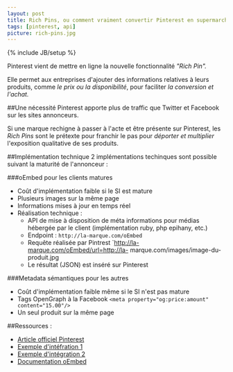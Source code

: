 ```yaml
---
layout: post
title: Rich Pins, ou comment vraiment convertir Pinterest en supermarché
tags: [pinterest, api]
picture: rich-pins.jpg
---
```

{% include JB/setup %}

Pinterest vient de mettre en ligne la nouvelle fonctionnalité _"Rich Pin"._

Elle permet aux entreprises d'ajouter des informations relatives à leurs produits, comme _le prix ou la disponibilité_, pour faciliter _la conversion et l'achat._

##Une nécessité
Pinterest apporte plus de traffic que Twitter et Facebook sur les sites annonceurs.

Si une marque rechigne à passer à l'acte et être présente sur Pinterest, les _Rich Pins_ sont le prétexte pour franchir le pas pour _déporter et multiplier_ l'exposition qualitative de ses produits.

##Implémentation technique
2 implémentations techinques sont possible suivant la maturité de l'annonceur :

###oEmbed pour les clients matures 
- Coût d'implémentation faible si le SI est mature
- Plusieurs images sur la même page
- Informations mises à jour en temps réel
- Réalisation technique :
    - API de mise à disposition de méta informations pour médias hébergée par le client (implémentation ruby, php epihany, etc.)
    - Endpoint : `http://la-marque.com/oEmbed`
    - Requête réalisée par Pintrest `http://la-marque.com/oEmbed/url=http://la-  marque.com/images/image-du-produit.jpg
    - Le résultat (JSON) est inséré sur Pinterest
 
###Metadata sémantiques pour les autres
- Coût d'implémentation faible même si le SI n'est pas mature
- Tags OpenGraph à la Facebook `<meta property="og:price:amount" content="15.00"/>`
- Un seul produit sur la même page


##Ressources :
- [Article officiel Pinterest](http://business.pinterest.com/rich-pins)
- [Exemple d'intéfration 1](http://pinterest.com/pin/424605071088688366)
- [Exemple d'intégration 2](http://pinterest.com/pin/424605071088686147)
- [Documentation oEmbed](http://oembed.com)